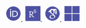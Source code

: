 <div align=center>
  <a href="https://orcid.org/0000-0001-7809-771X">
    <img src="./img/orcid.svg" alt="Google Scholar" width="40">
  </a>
  &nbsp
  <a href="https://www.researchgate.net/profile/Sebastian-Ehlert">
    <img src="./img/researchgate.svg" alt="Google Scholar" width="40">
  </a>
  &nbsp
  <a href="https://scholar.google.com/citations?user=p-IINbsAAAAJ&hl=en&oi=ao">
    <img src="./img/google-scholar.svg" alt="Google Scholar" width="40">
  </a>
  &nbsp
  <a href="https://www.microsoft.com/en-us/research/people/sehlert/">
    <img src="./img/microsoft.svg" alt="Microsoft Research" width="40">
  </a>
</div>
